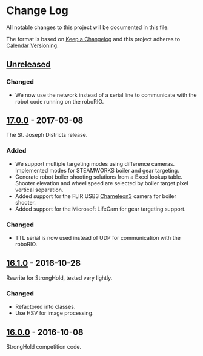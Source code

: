 # Change Log

All notable changes to this project will be documented in this file.

The format is based on [Keep a Changelog](http://keepachangelog.com/) and this project adheres to [Calendar Versioning](http://calver.org).

## [Unreleased]

### Changed

- We now use the network instead of a serial line to communicate with the robot code running on the roboRIO.

## [17.0.0] - 2017-03-08

The St. Joseph Districts release.

### Added

- We support multiple targeting modes using difference cameras. Implemented modes for STEAMWORKS boiler and gear targeting.
- Generate robot boiler shooting solutions from a Excel lookup table. Shooter elevation and wheel speed are selected by boiler target pixel vertical separation.
- Added support for the FLIR USB3 [Chameleon3] camera for boiler shooter.
- Added support for the Microsoft LifeCam for gear targeting support.

### Changed

- TTL serial is now used instead of UDP for communication with the roboRIO.

## [16.1.0] - 2016-10-28

Rewrite for StrongHold, tested very lightly.

### Changed

- Refactored into classes.
- Use HSV for image processing.

## [16.0.0] - 2016-10-08

StrongHold competition code.

[16.0.0]: https://gitlab.com/strykeforce2767/deadeye/compare/09a40e5c4c53778fee66cdf748963c708f3e2305...v16.0.0
[16.1.0]: https://gitlab.com/strykeforce2767/deadeye/compare/v16.0.0...v16.1.0
[17.0.0]: https://gitlab.com/strykeforce2767/deadeye/compare/v16.1.0...v17.0.0
[chameleon3]: https://www.ptgrey.com/chameleon3-usb3-vision-cameras
[unreleased]: https://gitlab.com/strykeforce2767/deadeye/compare/v17.0.0...develop

